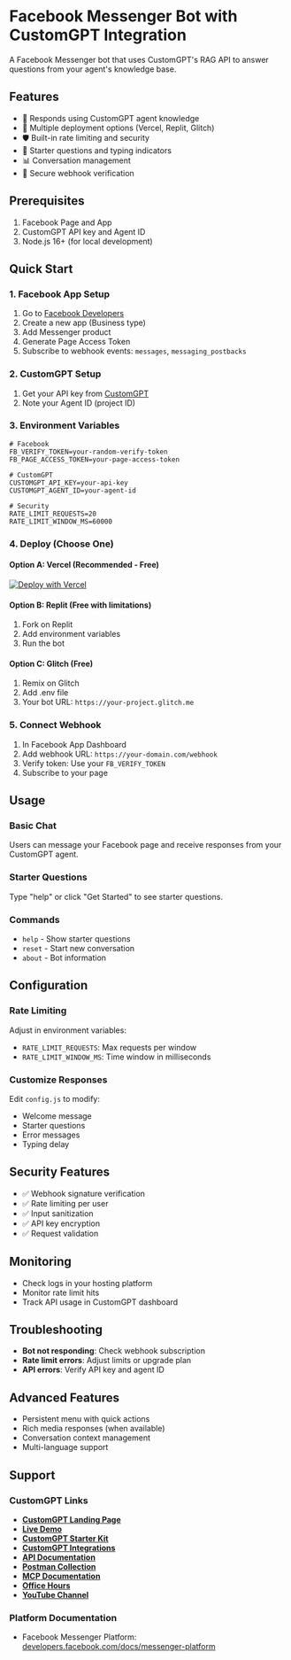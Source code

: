 # Facebook Messenger Bot with CustomGPT Integration

A Facebook Messenger bot that uses CustomGPT's RAG API to answer questions from your agent's knowledge base.

## Features
- 🤖 Responds using CustomGPT agent knowledge
- 🚀 Multiple deployment options (Vercel, Replit, Glitch)
- 🛡️ Built-in rate limiting and security
- 💬 Starter questions and typing indicators
- 📊 Conversation management
- 🔐 Secure webhook verification

## Prerequisites
1. Facebook Page and App
2. CustomGPT API key and Agent ID
3. Node.js 16+ (for local development)

## Quick Start

### 1. Facebook App Setup
1. Go to [Facebook Developers](https://developers.facebook.com)
2. Create a new app (Business type)
3. Add Messenger product
4. Generate Page Access Token
5. Subscribe to webhook events: `messages`, `messaging_postbacks`

### 2. CustomGPT Setup
1. Get your API key from [CustomGPT](https://app.customgpt.ai)
2. Note your Agent ID (project ID)

### 3. Environment Variables
```env
# Facebook
FB_VERIFY_TOKEN=your-random-verify-token
FB_PAGE_ACCESS_TOKEN=your-page-access-token

# CustomGPT
CUSTOMGPT_API_KEY=your-api-key
CUSTOMGPT_AGENT_ID=your-agent-id

# Security
RATE_LIMIT_REQUESTS=20
RATE_LIMIT_WINDOW_MS=60000
```

### 4. Deploy (Choose One)

#### Option A: Vercel (Recommended - Free)
[![Deploy with Vercel](https://vercel.com/button)](https://vercel.com/new/clone?repository-url=https://github.com/yourusername/customgpt-fb-messenger)

#### Option B: Replit (Free with limitations)
1. Fork on Replit
2. Add environment variables
3. Run the bot

#### Option C: Glitch (Free)
1. Remix on Glitch
2. Add .env file
3. Your bot URL: `https://your-project.glitch.me`

### 5. Connect Webhook
1. In Facebook App Dashboard
2. Add webhook URL: `https://your-domain.com/webhook`
3. Verify token: Use your `FB_VERIFY_TOKEN`
4. Subscribe to your page

## Usage

### Basic Chat
Users can message your Facebook page and receive responses from your CustomGPT agent.

### Starter Questions
Type "help" or click "Get Started" to see starter questions.

### Commands
- `help` - Show starter questions
- `reset` - Start new conversation
- `about` - Bot information

## Configuration

### Rate Limiting
Adjust in environment variables:
- `RATE_LIMIT_REQUESTS`: Max requests per window
- `RATE_LIMIT_WINDOW_MS`: Time window in milliseconds

### Customize Responses
Edit `config.js` to modify:
- Welcome message
- Starter questions
- Error messages
- Typing delay

## Security Features
- ✅ Webhook signature verification
- ✅ Rate limiting per user
- ✅ Input sanitization
- ✅ API key encryption
- ✅ Request validation

## Monitoring
- Check logs in your hosting platform
- Monitor rate limit hits
- Track API usage in CustomGPT dashboard

## Troubleshooting
- **Bot not responding**: Check webhook subscription
- **Rate limit errors**: Adjust limits or upgrade plan
- **API errors**: Verify API key and agent ID

## Advanced Features
- Persistent menu with quick actions
- Rich media responses (when available)
- Conversation context management
- Multi-language support

## Support

### CustomGPT Links
- **[CustomGPT Landing Page](https://customgpt.ai)**
- **[Live Demo](https://app.customgpt.ai/agents?demo=chat)**
- **[CustomGPT Starter Kit](https://github.com/Poll-The-People/customgpt-starter-kit)**
- **[CustomGPT Integrations](https://github.com/Poll-The-People/customgpt-integrations)**
- **[API Documentation](https://docs.customgpt.ai/api-reference)**
- **[Postman Collection](https://www.postman.com/customgpt/customgpt/overview)**
- **[MCP Documentation](https://docs.customgpt.ai/model-content-protocol)**
- **[Office Hours](https://calendly.com/pollthepeople/office-hours)**
- **[YouTube Channel](https://www.youtube.com/channel/UC6HOk7Z9OwVPNYiC7SKMJ6g)**

### Platform Documentation
- Facebook Messenger Platform: [developers.facebook.com/docs/messenger-platform](https://developers.facebook.com/docs/messenger-platform)